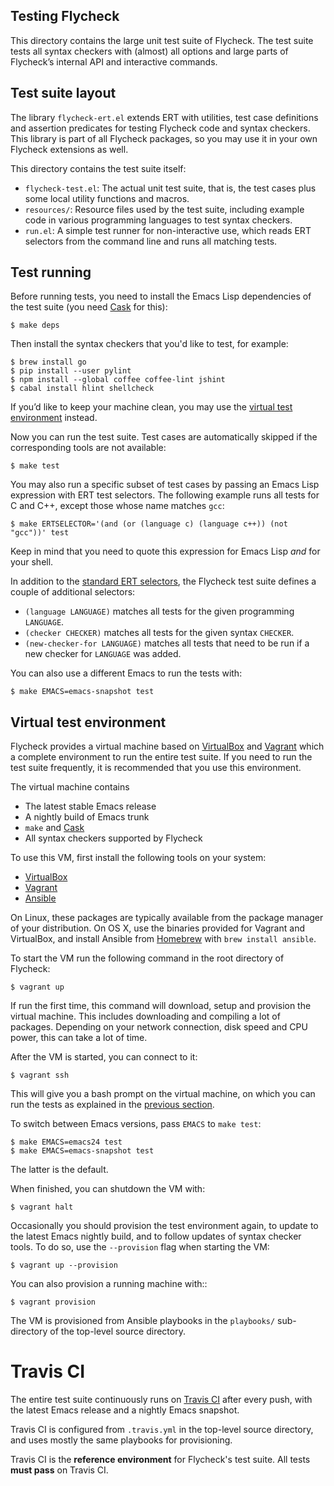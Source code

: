 Testing Flycheck
----------------

This directory contains the large unit test suite of Flycheck.  The test suite
tests all syntax checkers with (almost) all options and large parts of
Flycheck’s internal API and interactive commands.

Test suite layout
-----------------

The library `flycheck-ert.el` extends ERT with utilities, test case definitions
and assertion predicates for testing Flycheck code and syntax checkers.  This
library is part of all Flycheck packages, so you may use it in your own Flycheck
extensions as well.

This directory contains the test suite itself:

- `flycheck-test.el`: The actual unit test suite, that is, the test cases plus
  some local utility functions and macros.
- `resources/`: Resource files used by the test suite, including example code in
  various programming languages to test syntax checkers.
- `run.el`: A simple test runner for non-interactive use, which reads ERT
  selectors from the command line and runs all matching tests.

Test running
------------

Before running tests, you need to install the Emacs Lisp dependencies of the
test suite (you need [Cask][] for this):

```console
$ make deps
```

Then install the syntax checkers that you'd like to test, for example:

```console
$ brew install go
$ pip install --user pylint
$ npm install --global coffee coffee-lint jshint
$ cabal install hlint shellcheck
```

If you’d like to keep your machine clean, you may use the
[virtual test environment](#virtual-test-environment) instead.

Now you can run the test suite.  Test cases are automatically skipped if the
corresponding tools are not available:

```console
$ make test
```

You may also run a specific subset of test cases by passing an Emacs Lisp
expression with ERT test selectors.  The following example runs all tests for C
and C++, except those whose name matches `gcc`:

```console
$ make ERTSELECTOR='(and (or (language c) (language c++)) (not "gcc"))' test
```

Keep in mind that you need to quote this expression for Emacs Lisp *and* for
your shell.

In addition to the [standard ERT selectors][ertselector], the Flycheck test
suite defines a couple of additional selectors:

- `(language LANGUAGE)` matches all tests for the given programming `LANGUAGE`.
- `(checker CHECKER)` matches all tests for the given syntax `CHECKER`.
- `(new-checker-for LANGUAGE)` matches all tests that need to be run if a new
  checker for `LANGUAGE` was added.

You can also use a different Emacs to run the tests with:

```console
$ make EMACS=emacs-snapshot test
```

[Cask]: http://cask.github.io
[ertselector]: http://www.gnu.org/software/emacs/manual/html_node/ert/Test-Selectors.html#Test-Selectors

Virtual test environment
------------------------

Flycheck provides a virtual machine based on [VirtualBox][] and [Vagrant][]
which a complete environment to run the entire test suite.  If you need to run
the test suite frequently, it is recommended that you use this environment.

The virtual machine contains

- The latest stable Emacs release
- A nightly build of Emacs trunk
- `make` and [Cask][]
- All syntax checkers supported by Flycheck

To use this VM, first install the following tools on your system:

- [VirtualBox][]
- [Vagrant][]
- [Ansible][]

On Linux, these packages are typically available from the package manager of
your distribution.  On OS X, use the binaries provided for Vagrant and
VirtualBox, and install Ansible from [Homebrew][] with `brew install ansible`.

To start the VM run the following command in the root directory of Flycheck:

```console
$ vagrant up
```

If run the first time, this command will download, setup and provision the
virtual machine.  This includes downloading and compiling a lot of packages.
Depending on your network connection, disk speed and CPU power, this can take a
lot of time.

After the VM is started, you can connect to it:

```console
$ vagrant ssh
```

This will give you a bash prompt on the virtual machine, on which you can run
the tests as explained in the [previous section](#test-running).

To switch between Emacs versions, pass `EMACS` to `make test`:

```console
$ make EMACS=emacs24 test
$ make EMACS=emacs-snapshot test
```

The latter is the default.

When finished, you can shutdown the VM with:

```console
$ vagrant halt
```

Occasionally you should provision the test environment again, to update to the
latest Emacs nightly build, and to follow updates of syntax checker tools.  To
do so, use the `--provision` flag when starting the VM:

```console
$ vagrant up --provision
```

You can also provision a running machine with::

```console
$ vagrant provision
```

The VM is provisioned from Ansible playbooks in the `playbooks/` sub-directory
of the top-level source directory.

[VirtualBox]: https://www.virtualbox.org/
[Vagrant]: https://www.vagrantup.com/
[Ansible]: http://www.ansible.com/home
[Homebrew]: http://brew.sh/


Travis CI
=========

The entire test suite continuously runs on [Travis CI][] after every push, with
the latest Emacs release and a nightly Emacs snapshot.

Travis CI is configured from `.travis.yml` in the top-level source directory,
and uses mostly the same playbooks for provisioning.

Travis CI is the **reference environment** for Flycheck's test suite.  All tests
**must pass** on Travis CI.

[Travis CI]: https://travis-ci.org/flycheck/flycheck
